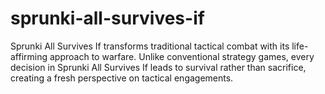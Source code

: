 # sprunki-all-survives-if
Sprunki All Survives If transforms traditional tactical combat with its life-affirming approach to warfare. Unlike conventional strategy games, every decision in Sprunki All Survives If leads to survival rather than sacrifice, creating a fresh perspective on tactical engagements.
